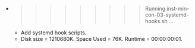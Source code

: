 * >>>>>>>>> Running inst-min-con-03-systemd-hooks.sh ...
  * Add systemd hook scripts.
  * Disk size = 1210680K. Space Used = 76K. Runtime = 00:00:00:01.
